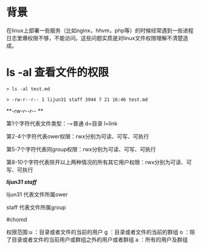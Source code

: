 # 背景

在linux上部署一些服务（比如nginx，hhvm，php等）的时候经常遇到一些进程日志里爆权限不够，不能访问。这些问题实质是对linux文件权限理解不清楚造成。

# ls -al 查看文件的权限

```
> ls -al test.md

> -rw-r--r-- 1 lijun31 staff 3944 7 21 16:46 test.md

```


**_-rw-r--r--_ **

第1个字符代表文件类型：-=普通 d=目录 l=link

第2-4个字符代表ower权限：rwx分别为可读、可写、可执行

第5-7个字符代表同group权限：rwx分别为可读、可写、可执行

第8-10个字符代表除开以上两种情况的所有其它用户权限：rwx分别为可读、可写、可执行

**_lijun31 staff_**

lijun31 代表文件所属ower

staff 代表文件所属group



#chomd

权限范围:u ：目录或者文件的当前的用户
    g ：目录或者文件的当前的群组
    o ：除了目录或者文件的当前用户或群组之外的用户或者群组
    a ：所有的用户及群组



    
    
    
